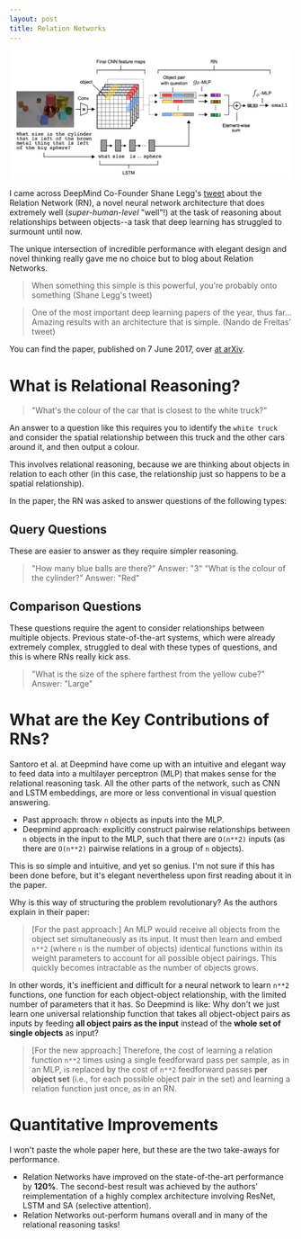 ```yaml
---
layout: post
title: Relation Networks
---
```


![Relation Network architecture](/images/relation-network-architecture.png "Relation Network architecture for Visual Question Answering task, taken from the original paper Santoro et al. (2017)")

I came across DeepMind Co-Founder Shane Legg's [tweet](https://twitter.com/ShaneLegg/status/872008396748337152) about the Relation Network (RN), a novel neural network architecture that does extremely well (*super-human-level* "well"!) at the task of reasoning about relationships between objects--a task that deep learning has struggled to surmount until now.

The unique intersection of incredible performance with elegant design and novel thinking really gave me no choice but to blog about Relation Networks.

> When something this simple is this powerful, you're probably onto something (Shane Legg's tweet)

> One of the most important deep learning papers of the year, thus far... Amazing results with an architecture that is simple. (Nando de Freitas' tweet)

You can find the paper, published on 7 June 2017, over [at arXiv](https://arxiv.org/abs/1706.01427).

# What is Relational Reasoning?

> "What's the colour of the car that is closest to the white truck?"

An answer to a question like this requires you to identify the `white truck` and consider the spatial relationship between this truck and the other cars around it, and then output a colour.

This involves relational reasoning, because we are thinking about objects in relation to each other (in this case, the relationship just so happens to be a spatial relationship).

In the paper, the RN was asked to answer questions of the following types:

## Query Questions
These are easier to answer as they require simpler reasoning.

> "How many blue balls are there?" Answer: "3"
> "What is the colour of the cylinder?" Answer: "Red"

## Comparison Questions
These questions require the agent to consider relationships between multiple objects. Previous state-of-the-art systems, which were already extremely complex, struggled to deal with these types of questions, and this is where RNs really kick ass.

> "What is the size of the sphere farthest from the yellow cube?" Answer: "Large"

# What are the Key Contributions of RNs?
Santoro et al. at Deepmind have come up with an intuitive and elegant way to feed data into a multilayer perceptron (MLP) that makes sense for the relational reasoning task. All the other parts of the network, such as CNN and LSTM embeddings, are more or less conventional in visual question answering.

- Past approach: throw `n` objects as inputs into the MLP.
- Deepmind approach: explicitly construct pairwise relationships between `n` objects in the input to the MLP, such that there are `O(n**2)` inputs (as there are `O(n**2)` pairwise relations in a group of `n` objects).

This is so simple and intuitive, and yet so genius. I'm not sure if this has been done before, but it's elegant nevertheless upon first reading about it in the paper.

Why is this way of structuring the problem revolutionary? As the authors explain in their paper:

> [For the past approach:] An MLP would receive all objects from the object set simultaneously as its input. It must then learn and embed `n**2` (where `n` is the number of objects) identical functions within its weight parameters to account for all possible object pairings. This quickly becomes intractable as the number of objects grows.

In other words, it's inefficient and difficult for a neural network to learn `n**2` functions, one function for each object-object relationship, with the limited number of parameters that it has. So Deepmind is like: Why don't we just learn one universal relationship function that takes all object-object pairs as inputs by feeding **all object pairs as the input** instead of the **whole set of single objects** as input?

> [For the new approach:] Therefore, the cost of learning a relation function `n**2` times using a single feedforward pass per sample, as in an MLP, is replaced by the cost of `n**2` feedforward passes **per object set** (i.e., for each possible object pair in the set) and learning a relation function just once, as in an RN.

# Quantitative Improvements
I won't paste the whole paper here, but these are the two take-aways for performance.

- Relation Networks have improved on the state-of-the-art performance by **120%**. The second-best result was achieved by the authors' reimplementation of a highly complex architecture involving ResNet, LSTM and SA (selective attention).
- Relation Networks out-perform humans overall and in many of the relational reasoning tasks!
